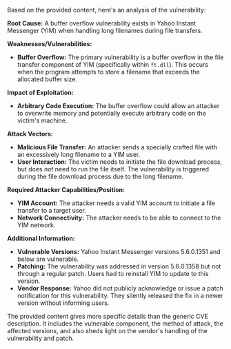 Based on the provided content, here's an analysis of the vulnerability:

**Root Cause:** A buffer overflow vulnerability exists in Yahoo Instant Messenger (YIM) when handling long filenames during file transfers.

**Weaknesses/Vulnerabilities:**
*   **Buffer Overflow:** The primary vulnerability is a buffer overflow in the file transfer component of YIM (specifically within `ft.dll`). This occurs when the program attempts to store a filename that exceeds the allocated buffer size.

**Impact of Exploitation:**
*   **Arbitrary Code Execution:** The buffer overflow could allow an attacker to overwrite memory and potentially execute arbitrary code on the victim's machine.

**Attack Vectors:**
*   **Malicious File Transfer:** An attacker sends a specially crafted file with an excessively long filename to a YIM user.
*   **User Interaction:** The victim needs to initiate the file download process, but does *not* need to run the file itself. The vulnerability is triggered during the file download process due to the long filename.

**Required Attacker Capabilities/Position:**
*   **YIM Account:** The attacker needs a valid YIM account to initiate a file transfer to a target user.
*   **Network Connectivity:** The attacker needs to be able to connect to the YIM network.

**Additional Information:**
*   **Vulnerable Versions:** Yahoo Instant Messenger versions 5.6.0.1351 and below are vulnerable.
*   **Patching:** The vulnerability was addressed in version 5.6.0.1358 but not through a regular patch. Users had to reinstall YIM to update to this version.
*   **Vendor Response:** Yahoo did not publicly acknowledge or issue a patch notification for this vulnerability. They silently released the fix in a newer version without informing users.

The provided content gives more specific details than the generic CVE description. It includes the vulnerable component, the method of attack, the affected versions, and also sheds light on the vendor's handling of the vulnerability and patch.